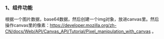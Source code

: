 ### 1、组件功能

根据一个图片数据，base64数据，然后创建一个img对象，放进canvas里。然后操作canvas里的像素：https://developer.mozilla.org/zh-CN/docs/Web/API/Canvas_API/Tutorial/Pixel_manipulation_with_canvas 。

